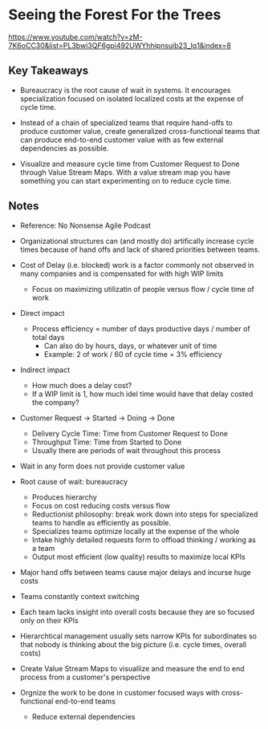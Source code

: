 # Seeing the Forest For the Trees

<https://www.youtube.com/watch?v=zM-7K6oCC30&list=PL3bwi3QF6gpi492UWYhhipnsuib23_Iq1&index=8>

## Key Takeaways

* Bureaucracy is the root cause of wait in systems. It encourages specialization focused on isolated localized costs at the expense of cycle time.

* Instead of a chain of specialized teams that require hand-offs to produce customer value, create generalized cross-functional teams that can produce end-to-end customer value with as few external dependencies as possible.

* Visualize and measure cycle time from Customer Request to Done through Value Stream Maps. With a value stream map you have something you can start experimenting on to reduce cycle time.

## Notes

* Reference: No Nonsense Agile Podcast

* Organizational structures can (and mostly do) artifically increase cycle times because of hand offs and lack of shared priorities between teams.
* Cost of Delay (i.e. blocked) work is a factor commonly not observed in many companies and is compensated for with high WIP limits
  * Focus on maximizing utilizatin of people versus flow / cycle time of work
* Direct impact
  * Process efficiency = number of days productive days / number of total days
    * Can also do by hours, days, or whatever unit of time
    * Example: 2 of work / 60 of cycle time = 3% efficiency
* Indirect impact
  * How much does a delay cost?
  * If a WIP limit is 1, how much idel time would have that delay costed the company?

* Customer Request -> Started -> Doing -> Done
  * Delivery Cycle Time: Time from Customer Request to Done
  * Throughput Time: Time from Started to Done
  * Usually there are periods of wait throughout this process
* Wait in any form does not provide customer value

* Root cause of wait: bureaucracy
  * Produces hierarchy
  * Focus on cost reducing costs versus flow
  * Reductionist philosophy: break work down into steps for specialized teams to handle as efficiently as possible.
  * Specializes teams optimize locally at the expense of the whole
  * Intake highly detailed requests form to offload thinking / working as a team
  * Output most efficient (low quality) results to maximize local KPIs
* Major hand offs between teams cause major delays and incurse huge costs
* Teams constantly context switching
* Each team lacks insight into overall costs because they are so focused only on their KPIs
* Hierarchtical management usually sets narrow KPIs for subordinates so that nobody is thinking about the big picture (i.e. cycle times, overall costs)

* Create Value Stream Maps to visuallize and measure the end to end process from a customer's perspective
* Orgnize the work to be done in customer focused ways with cross-functional end-to-end teams
  * Reduce external dependencies
